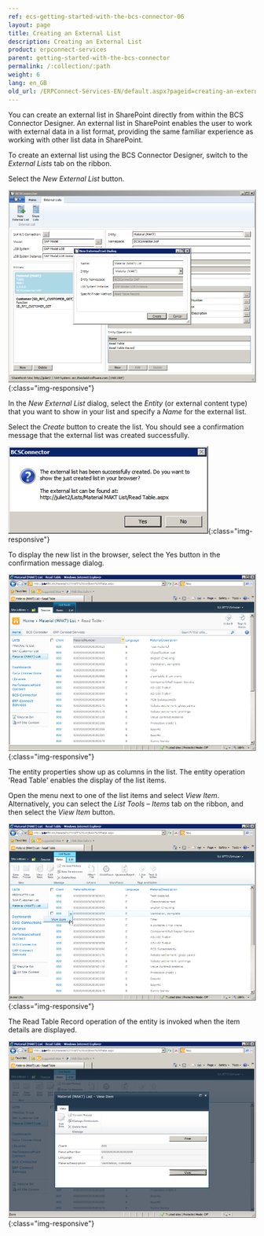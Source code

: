 ```yaml
---
ref: ecs-getting-started-with-the-bcs-connector-06
layout: page
title: Creating an External List
description: Creating an External List
product: erpconnect-services
parent: getting-started-with-the-bcs-connector
permalink: /:collection/:path
weight: 6
lang: en_GB
old_url: /ERPConnect-Services-EN/default.aspx?pageid=creating-an-external-list
---
```


You can create an external list in SharePoint directly from within the BCS Connector Designer. An external list in SharePoint enables the user to work with external data in a list format, providing the same familiar experience as working with other list data in SharePoint.

To create an external list using the BCS Connector Designer, switch to the *External Lists* tab on the ribbon.

Select the *New External List* button.

![BCS-External-List-New](/img/content/BCS-External-List-New.png){:class="img-responsive"}

In the *New External List* dialog, select the *Entity* (or external content type) that you want to show in your list and specify a *Name* for the external list.

Select the *Create* button to create the list. You should see a confirmation message that the external list was created successfully.

![BCS-External-List-New-Success](/img/content/BCS-External-List-New-Success.png){:class="img-responsive"}

To display the new list in the browser, select the Yes button in the confirmation message dialog.

![BCS-External-List-SharePoint](/img/content/BCS-External-List-SharePoint.png){:class="img-responsive"}

The entity properties show up as columns in the list. The entity operation 'Read Table' enables the display of the list items.

Open the menu next to one of the list items and select *View Item*. Alternatively, you can select the *List Tools – Items* tab on the ribbon, and then select the *View Item* button.

![BCS-External-List-View-Item-01](/img/content/BCS-External-List-View-Item-01.png){:class="img-responsive"}

The Read Table Record operation of the entity is invoked when the item details are displayed.

![BCS-External-List-View-Item-02](/img/content/BCS-External-List-View-Item-02.png){:class="img-responsive"}